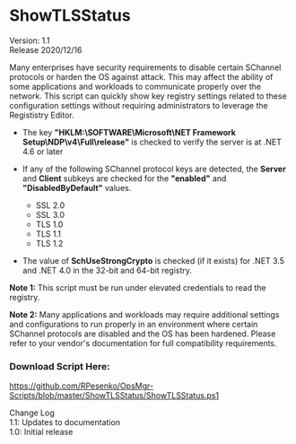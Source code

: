 # ShowTLSStatus
Version: 1.1    
Release 2020/12/16

Many enterprises have security requirements to disable certain SChannel protocols or harden the OS against attack.  This may affect the ability of some applications and workloads to communicate properly over the network.  This script can quickly show key registry settings related to these configuration settings without requiring administrators to leverage the Regististry Editor.

- The key **"HKLM:\\SOFTWARE\Microsoft\NET Framework Setup\NDP\v4\Full\release"** is checked to verify the server is at .NET 4.6 or later

- If any of the following SChannel protocol keys are detected, the **Server** and **Client** subkeys are checked for the **"enabled"** and **"DisabledByDefault"** values.
    * SSL 2.0
    * SSL 3.0
    * TLS 1.0
    * TLS 1.1
    * TLS 1.2

- The value of **SchUseStrongCrypto** is checked (if it exists) for .NET 3.5 and .NET 4.0 in the 32-bit and 64-bit registry.

**Note 1:** This script must be run under elevated credentials to read the registry.

**Note 2:** Many applications and workloads may require additional settings and configurations to run properly in an environment where certain SChannel protocols are disabled and the OS has been hardened.  Please refer to your vendor's documentation for full compatibility requirements.

### Download Script Here:
https://github.com/RPesenko/OpsMgr-Scripts/blob/master/ShowTLSStatus/ShowTLSStatus.ps1

Change Log  
1.1: Updates to documentation   
1.0: Initial release   